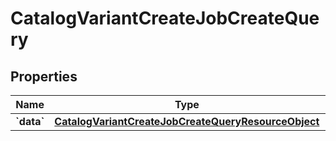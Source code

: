 
# CatalogVariantCreateJobCreateQuery

## Properties
| Name | Type | Description | Notes |
| ------------ | ------------- | ------------- | ------------- |
| **&#x60;data&#x60;** | [**CatalogVariantCreateJobCreateQueryResourceObject**](CatalogVariantCreateJobCreateQueryResourceObject.md) |  |  |



